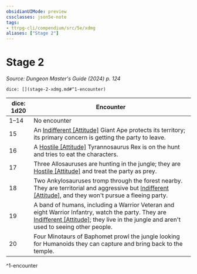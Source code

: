 ```yaml
---
obsidianUIMode: preview
cssclasses: json5e-note
tags:
- ttrpg-cli/compendium/src/5e/xdmg
aliases: ["Stage 2"]
---
```

# Stage 2
*Source: Dungeon Master's Guide (2024) p. 124* 

`dice: [](stage-2-xdmg.md#^1-encounter)`

| dice: 1d20 | Encounter |
|------------|-----------|
| 1–14 | No encounter |
| 15 | An [Indifferent [Attitude]](Mechanics/rules/variant-rules/indifferent-attitude-xphb.md) Giant Ape protects its territory; its primary concern is getting the party to leave. |
| 16 | A [Hostile [Attitude]](Mechanics/rules/variant-rules/hostile-attitude-xphb.md) Tyrannosaurus Rex is on the hunt and tries to eat the characters. |
| 17 | Three Allosauruses are hunting in the jungle; they are [Hostile [Attitude]](Mechanics/rules/variant-rules/hostile-attitude-xphb.md) and treat the party as prey. |
| 18 | Two Ankylosauruses tromp through the forest nearby. They are territorial and aggressive but [Indifferent [Attitude]](Mechanics/rules/variant-rules/indifferent-attitude-xphb.md), and they won't pursue a fleeing party. |
| 19 | A band of humans, including a Warrior Veteran and eight Warrior Infantry, watch the party. They are [Indifferent [Attitude]](Mechanics/rules/variant-rules/indifferent-attitude-xphb.md); they live in the jungle and aren't used to seeing other people. |
| 20 | Four Minotaurs of Baphomet prowl the jungle looking for Humanoids they can capture and bring back to the temple. |
^1-encounter